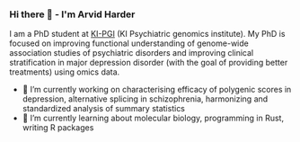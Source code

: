 ### Hi there 👋 - I'm Arvid Harder


I am a PhD student at [KI-PGI](https://ki.se/en/meb/ki-psychiatric-genomics-institute) (KI Psychiatric genomics institute). My PhD is focused on improving functional understanding of genome-wide association studies of psychiatric disorders and improving clinical stratification in major depression disorder (with the goal of providing better treatments) using omics data.

- 🔭 I’m currently working on characterising efficacy of polygenic scores in depression, alternative splicing in schizophrenia, harmonizing and standardized analysis of summary statistics
- 🌱 I’m currently learning about molecular biology, programming in Rust, writing R packages
